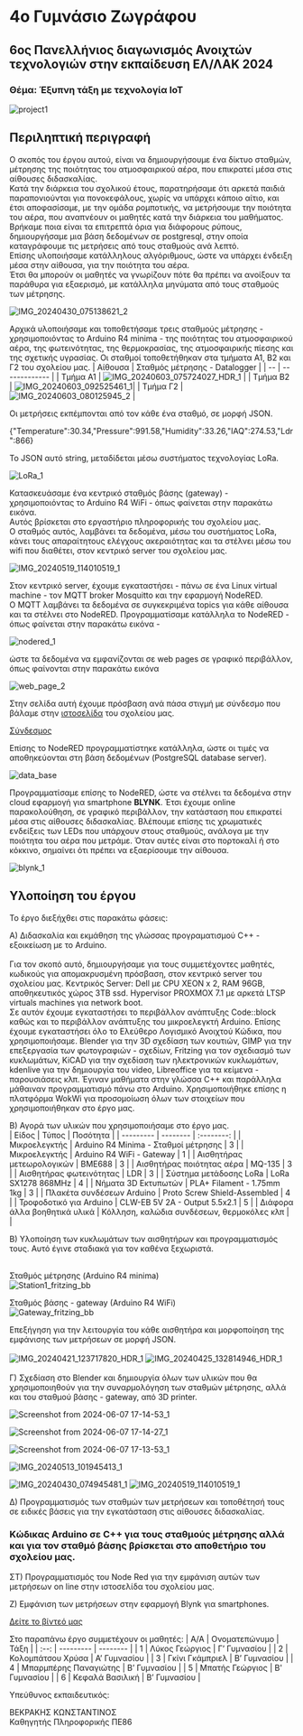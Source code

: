 # 4ο Γυμνάσιο Ζωγράφου
## 6ος Πανελλήνιος διαγωνισμός Ανοιχτών τεχνολογιών στην εκπαίδευση ΕΛ/ΛΑΚ 2024

### Θέμα: Έξυπνη τάξη με τεχνολογία ΙοΤ

![project1](https://github.com/4gymzogr/iot_project2024/assets/87853324/f94ea0c2-926a-4a54-b204-565a51ba112d)

## Περιληπτική περιγραφή


Ο σκοπός του έργου αυτού, είναι να δημιουργήσουμε ένα δίκτυο σταθμών, μέτρησης της ποιότητας του ατμοσφαιρικού αέρα, 
που επικρατεί μέσα στις αίθουσες διδασκαλίας.<br/> 
Κατά την διάρκεια του σχολικού έτους, παρατηρήσαμε ότι αρκετά παιδιά παραπονιούνται για πονοκεφάλους, χωρίς να υπάρχει κάποιο αίτιο, και έτσι αποφασίσαμε, με την
ομάδα ρομποτικής, να μετρήσουμε την ποιότητα του αέρα, που αναπνέουν οι μαθητές κατά την διάρκεια του μαθήματος.<br/> 
Βρήκαμε ποια είναι τα επιτρεπτά όρια για διάφορους ρύπους, δημιουργήσαμε μια βάση δεδομένων σε postgresql, στην οποία καταγράφουμε τις μετρήσεις από τους σταθμούς ανά λεπτό.<br/> 
Επίσης υλοποιήσαμε κατάλληλους αλγόριθμους, ώστε να υπάρχει ένδειξη μέσα στην αίθουσα, για την ποιότητα του αέρα.<br/> 
Έτσι θα μπορούν οι μαθητές να γνωρίζουν πότε θα πρέπει να ανοίξουν τα παράθυρα για εξαερισμό, με κατάλληλα μηνύματα από τους σταθμούς των μέτρησης.<br/> 

![IMG_20240430_075138621_2](https://github.com/4gymzogr/iot_project2024/assets/8081503/d011daa4-ae2a-4d72-b1fb-10d9a9ea7883)


Αρχικά υλοποιήσαμε και τοποθετήσαμε τρεις σταθμούς μέτρησης - χρησιμοποιόντας το Arduino R4 minima - της ποιότητας του ατμοσφαιρικού αέρα, της φωτεινότητας, της θερμοκρασίας, της ατμοσφαιρικής πίεσης και της σχετικής υγρασίας. 
Οι σταθμοί τοποθετήθηκαν στα τμήματα Α1, Β2 και Γ2 του σχολείου μας.
| Αίθουσα  | Σταθμός μέτρησης - Datalogger |
| -- | ------------- |
| Τμήμα A1  | ![IMG_20240603_075724027_HDR_1](https://github.com/4gymzogr/iot_project2024/assets/8081503/385b6781-912f-41cc-8218-4dca5b0abad2) |
| Τμήμα B2  | ![IMG_20240603_092525461_1](https://github.com/4gymzogr/iot_project2024/assets/8081503/a2a4bbdc-0a6e-459f-afb9-061b2df2ab6d)|
| Τμήμα Γ2  | ![IMG_20240603_080125945_2](https://github.com/4gymzogr/iot_project2024/assets/87853324/e5366de4-4b10-4454-af15-ff2d9397c04f) |

Οι μετρήσεις εκπέμπονται από τον κάθε ένα σταθμό, σε μορφή JSON.

{"Temperature":30.34,"Pressure":991.58,"Humidity":33.26,"IAQ":274.53,"Ldr":866}

To JSON αυτό string, μεταδίδεται μέσω συστήματος τεχνολογίας LoRa.<br>

![LoRa_1](https://github.com/4gymzogr/iot_project2024/assets/87853324/b603bc23-e0fd-462c-b29a-dbe4db8fa85c)

Κατασκευάσαμε ένα κεντρικό σταθμός βάσης (gateway) - χρησιμοποιόντας το Arduino R4 WiFi - όπως φαίνεται στην παρακάτω εικόνα. <br> Αυτός βρίσκεται στο εργαστήριο πληροφορικής του σχολείου μας. <br> Ο σταθμός αυτός, λαμβάνει τα δεδομένα, μέσω του συστήματος LoRa, κάνει τους απαραίτητους ελέγχους ακεραιότητας και τα στέλνει μέσω του wifi που διαθέτει, στον κεντρικό server του σχολείου μας. <br>

![IMG_20240519_114010519_1](https://github.com/4gymzogr/iot_project2024/assets/87853324/64f83150-eb06-4acd-91e7-8237ed5f53bc)

Στον κεντρικό server, έχουμε εγκαταστήσει - πάνω σε ένα Linux virtual machine - τον MQTT broker Mosquitto και την εφαρμογή NodeRED. <br>
O MQTT λαμβάνει τα δεδομένα σε συγκεκριμένα topics για κάθε αίθουσα και τα στέλνει στο NodeRED.
Προγραμματίσαμε κατάλληλα το NodeRED - όπως φαίνεται στην παρακάτω εικόνα - <br>

![nodered_1](https://github.com/4gymzogr/iot_project2024/assets/87853324/12886d14-20a8-4f19-bae5-82156ad9a543)

ώστε τα δεδομένα να εμφανίζονται σε web pages σε γραφικό περιβάλλον, όπως φαίνονται στην παρακάτω εικόνα <br>

![web_page_2](https://github.com/4gymzogr/iot_project2024/assets/87853324/65973eea-8608-4123-897e-92bcfca2d33f)

Στην σελίδα αυτή έχουμε πρόσβαση ανά πάσα στιγμή με σύνδεσμο που βάλαμε στην  [ιστοσελίδα](https://4gym-zograf.att.sch.gr/) του σχολείου μας.<br>

[Σύνδεσμος](http://zograf4lyk.lserveradmin.gr:1880/ui/#!/0?socketid=U6ivv_HBO9mLjVnQAACe) 

Επίσης το NodeRED προγραμματίστηκε κατάλληλα, ώστε οι τιμές να αποθηκεύονται στη βάση δεδομένων (PostgreSQL database server).<br>

![data_base](https://github.com/4gymzogr/iot_project2024/assets/87853324/9c8928e6-126d-492f-b4a2-57b2609fd3d0)

Προγραμματίσαμε επίσης το NodeRED, ώστε να στέλνει τα δεδομένα στην cloud εφαρμογή για smartphone **BLYNK**. Έτσι έχουμε online παρακολούθηση, σε γραφικό 
περιβάλλον, την κατάσταση που επικρατεί μέσα στις αίθουσες διδασκαλίας. Βλέπουμε επίσης τις χρωματικές ενδείξεις των LEDs που υπάρχουν στους σταθμούς, ανάλογα με την ποιότητα του αέρα που μετράμε. Όταν αυτές είναι στο πορτοκαλί ή στο κόκκινο, σημαίνει ότι πρέπει να εξαερίσουμε την αίθουσα.<br>

![blynk_1](https://github.com/4gymzogr/iot_project2024/assets/87853324/0fddb245-e5a2-4ad7-a94e-7db130d6a3f9)


## Υλοποίηση του έργου

Το έργο διεξήχθει στις παρακάτω φάσεις:

Α) Διδασκαλία και εκμάθηση της γλώσσας προγραματισμού C++ - εξοικείωση με το Arduino. <br> <br>
Για τον σκοπό αυτό, δημιουργήσαμε για τους συμμετέχοντες μαθητές, κωδικούς για απομακρυσμένη πρόσβαση, στον κεντρικό server του σχολείου μας.
Κεντρικός Server: Dell με CPU XEON x 2, RAM 96GB, αποθηκευτικός χώρος 3ΤΒ ssd. Hypervisor PROXMOX 7.1 με αρκετά LTSP virtuals machines για network boot.  
Σε αυτόν έχουμε εγκαταστήσει το περιβάλλον ανάπτυξης Code::block καθώς και το περιβάλλον ανάπτυξης του μικροελεγκτή Arduino. 
Επίσης έχουμε εγκαταστήσει όλο το Ελεύθερο Λογισμικό Ανοιχτού Κώδικα, που χρησιμοποιήσαμε. Blender για την 3D σχεδίαση των κουτιών, GIMP για την επεξεργασία των φωτογραφιών - σχεδίων,
Fritzing για τον σχεδιασμό των κυκλωμάτων, KiCAD για την σχεδίαση των ηλεκτρονικών κυκλωμάτων, kdenlive για την δημιουργία του video, Libreoffice για τα κείμενα - παρουσιάσεις κλπ.
Έγιναν μαθήματα στην γλώσσα C++ και παράλληλα μάθαιναν προγραμματισμό πάνω στο Αrduino. Χρησιμοποιήθηκε επίσης η πλατφόρμα WokWi για προσομοίωση όλων
των στοιχείων που χρησιμοποιήθηκαν στο έργο μας.

B) Αγορά των υλικών που χρησιμοποιήσαμε στο έργο μας. <br>
| Είδος  | Τύπος | Ποσότητα |
| --------- | -------- | :--------: |
| Μικροελεγκτής  | Arduino R4 Minima - Σταθμοί μέτρησης | 3 |
| Μικροελεγκτής  | Arduino R4 WiFi - Gateway | 1 |
| Αισθητήρας μετεωρολογικών  | BME688 | 3 |
| Αισθητήρας ποιότητας αέρα  | MQ-135 | 3 |
| Αισθητήρας φωτεινότητας  | LDR | 3 |
| Σύστημα μετάδοσης LoRa  | LoRa SX1278 868MHz | 4 |
| Νήματα 3D Εκτυπωτών | PLA+ Filament - 1.75mm 1kg | 3 |
| Πλακέτα συνδέσεων Arduino | Proto Screw Shield-Assembled | 4 |
| Τροφοδοτικό για Arduino | CLW-EB 5V 2A - Output 5.5x2.1 | 5 | 
| Διάφορα άλλα βοηθητικά υλικά | Κόλληση, καλώδια συνδέσεων, θερμοκόλες κλπ | | 


B) Υλοποίηση των κυκλωμάτων των αισθητήρων και προγραμματισμός τους. Αυτό έγινε σταδιακά για τον καθένα ξεχωριστά.<br> <br>

Σταθμός μέτρησης (Arduino R4 minima) <br>
![Station1_fritzing_bb](https://github.com/4gymzogr/iot_project2024/assets/87853324/e6459a42-dd56-4bd2-a3b2-2577513079a5)


Σταθμός βάσης - gateway (Arduino R4 WiFi) <br>
![Gateway_fritzing_bb](https://github.com/4gymzogr/iot_project2024/assets/87853324/161796f0-4428-48fe-9f67-b8d5eac88a44)

  
Επεξήγηση για την λειτουργία του κάθε αισθητήρα και μορφοποίηση της εμφάνισης των μετρήσεων σε μορφή JSON. <br> <br>
![IMG_20240421_123717820_HDR_1](https://github.com/4gymzogr/iot_project2024/assets/87853324/a03e173e-499b-49a0-ba0e-679280caf565)
![IMG_20240425_132814946_HDR_1](https://github.com/4gymzogr/iot_project2024/assets/87853324/19d3e317-ebb9-4295-88c1-f42642c1a13e)
<br> <br>
Γ) Σχεδίαση στο Blender και δημιουργία όλων των υλικών που θα χρησιμοποιηθούν για την συναρμολόγηση των σταθμών μέτρησης, αλλά και του σταθμού βάσης - gateway, από 3D printer.

![Screenshot from 2024-06-07 17-14-53_1](https://github.com/4gymzogr/iot_project2024/assets/87853324/3d05f530-dccc-4e7f-ab0c-346b142649f4)

![Screenshot from 2024-06-07 17-14-27_1](https://github.com/4gymzogr/iot_project2024/assets/87853324/3434cf6f-5e73-4631-afe9-0f33a192586c)

![Screenshot from 2024-06-07 17-13-53_1](https://github.com/4gymzogr/iot_project2024/assets/87853324/090057b8-b372-4069-988a-347e06bc7a43)

![IMG_20240513_101945413_1](https://github.com/4gymzogr/iot_project2024/assets/87853324/6f80e4c0-d985-4c7d-b346-1a38384e2fbb)

![IMG_20240430_074945481_1](https://github.com/4gymzogr/iot_project2024/assets/87853324/82915f54-56a3-4d1f-a7ca-d63c1917a002)
![IMG_20240519_114010519_1](https://github.com/4gymzogr/iot_project2024/assets/87853324/b67668b1-b86c-46fc-a145-198b05445ddd)

Δ) Προγραμματισμός των σταθμών των μετρήσεων και τοποθέτησή τους σε ειδικές βάσεις για την εγκατάσταση στις αίθουσες διδασκαλίας.
### Κώδικας Arduino σε C++ για τους σταθμούς μέτρησης αλλά και για τον σταθμό βάσης βρίσκεται στο αποθετήριο του σχολείου μας.

ΣΤ) Προγραμματισμός του Node Red για την εμφάνιση αυτών των μετρήσεων on line στην ιστοσελίδα του σχολείου μας. 
    
Z) Εμφάνιση των μετρήσεων στην εφαρμογή Blynk για smartphones.

[Δείτε το βίντεό μας](https://www.youtube.com/watch?v=pbFv31UCk6M) 

Στο παραπάνω έργο συμμετέχουν οι μαθητές:
| A/A | Ονοματεπώνυμο  | Τάξη |
| :--: | --------- | --------  |
| 1 | Λύκος Γεώργιος	  | Γ’ Γυμνασίου |
| 2 | Κολομπάτσου Χρύσα	  | Α’ Γυμνασίου |
| 3 | Γκίνι Γκάμπριελ	  | Β’ Γυμνασίου |
| 4 | Μπαρμπέρης Παναγιώτης  | Β’ Γυμνασίου |
| 5 | Μπατής Γεώργιος  | Β' Γυμνασίου |
| 6 | Κεφαλά Βασιλική  | Β’ Γυμνασίου |



Υπεύθυνος εκπαιδευτικός:<br>

ΒΕΚΡΑΚΗΣ ΚΩΝΣΤΑΝΤΙΝΟΣ <br>
Καθηγητής Πληροφορικής ΠΕ86










